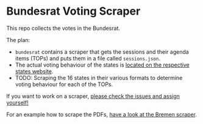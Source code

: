 # Bundesrat Voting Scraper

This repo collects the votes in the Bundesrat.

The plan:

- `bundesrat` contains a scraper that gets the sessions and their agenda items (TOPs) and puts them in a file called `sessions.json`.
- The actual voting behaviour of the states is [located on the respective states website](https://www.bundesrat.de/DE/plenum/abstimmung/abstimmung-node.html).
- TODO: Scraping the 16 states in their various formats to determine voting behaviour for each of the TOPs.

If you want to work on a scraper, [please check the issues and assign yourself!](https://github.com/okfde/bundesrat-scraper/issues/)

For an example how to scrape the PDFs, [have a look at the Bremen scraper](https://github.com/okfde/bundesrat-scraper/blob/master/bremen/scraper.ipynb).

